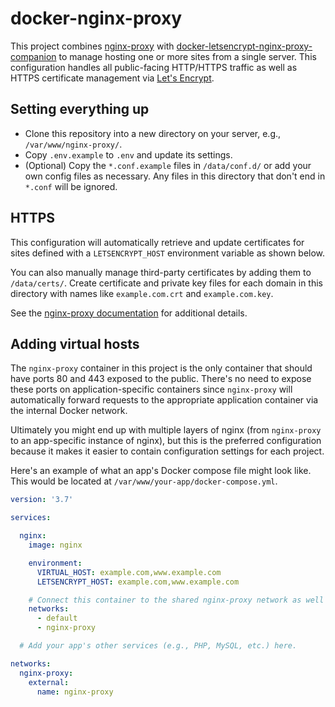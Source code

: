 # docker-nginx-proxy

This project combines [nginx-proxy](https://github.com/jwilder/nginx-proxy) with [docker-letsencrypt-nginx-proxy-companion](https://github.com/JrCs/docker-letsencrypt-nginx-proxy-companion) to manage hosting one or more sites from a single server.
This configuration handles all public-facing HTTP/HTTPS traffic as well as HTTPS certificate management via [Let's Encrypt](https://letsencrypt.org/).

## Setting everything up

- Clone this repository into a new directory on your server, e.g., `/var/www/nginx-proxy/`.
- Copy `.env.example` to `.env` and update its settings.
- (Optional) Copy the `*.conf.example` files in `/data/conf.d/` or add your own config files as necessary. Any files in this directory that don't end in `*.conf` will be ignored.

## HTTPS

This configuration will automatically retrieve and update certificates for sites defined with a `LETSENCRYPT_HOST` environment variable as shown below.

You can also manually manage third-party certificates by adding them to `/data/certs/`.
Create certificate and private key files for each domain in this directory with names like `example.com.crt` and `example.com.key`.

See the [nginx-proxy documentation](https://github.com/jwilder/nginx-proxy#ssl-support) for additional details.

## Adding virtual hosts

The `nginx-proxy` container in this project is the only container that should have ports 80 and 443 exposed to the public.
There's no need to expose these ports on application-specific containers since `nginx-proxy` will automatically forward requests to the appropriate application container via the internal Docker network.

Ultimately you might end up with multiple layers of nginx (from `nginx-proxy` to an app-specific instance of nginx), but this is the preferred configuration because it makes it easier to contain configuration settings for each project.

Here's an example of what an app's Docker compose file might look like.
This would be located at `/var/www/your-app/docker-compose.yml`.

```yml
version: '3.7'

services:

  nginx:
    image: nginx

    environment:
      VIRTUAL_HOST: example.com,www.example.com
      LETSENCRYPT_HOST: example.com,www.example.com

    # Connect this container to the shared nginx-proxy network as well as the default network.
    networks:
      - default
      - nginx-proxy

  # Add your app's other services (e.g., PHP, MySQL, etc.) here.

networks:
  nginx-proxy:
    external:
      name: nginx-proxy
```
